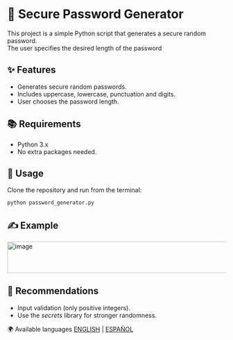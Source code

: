 # 🔑 Secure Password Generator

  This project is a simple Python script that generates a secure random password.  
The user specifies the desired length of the password

## ✨ Features 
- Generates secure random passwords.
- Includes uppercase, lowercase, punctuation and digits.
- User chooses the password length.

## 📚 Requirements
- Python 3.x
- No extra packages needed.

## 🎯 Usage
  Clone the repository and run from the terminal:

```bash
python password_generator.py
```
## ✍️ Example
<img width="1004" height="72" alt="image" src="https://github.com/user-attachments/assets/9fb927b4-7243-4e4f-9efd-beaf2eb9ab3e" />

## 📌 Recommendations
- Input validation (only positive integers).
- Use the *secrets* library for stronger randomness.

🌍 Available languages 
[ENGLISH](README.md) | [ESPAÑOL](README.es.md)
